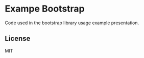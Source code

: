 # Exampe Bootstrap


Code used in the bootstrap library usage example presentation.

License
----

MIT


